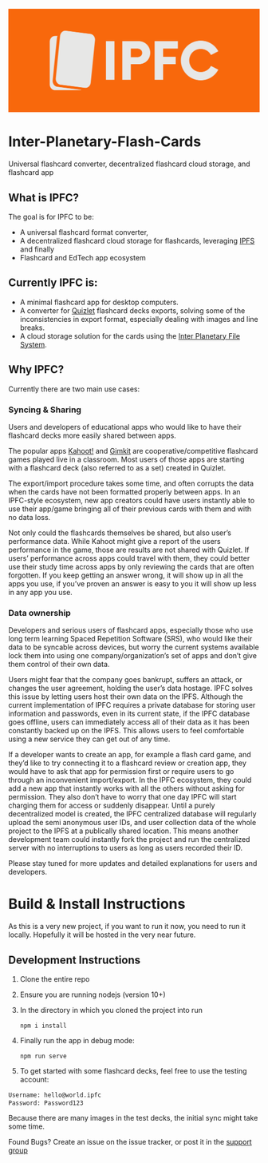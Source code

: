 ![Logo](./src/assets/ipfc_logo.png)

# Inter-Planetary-Flash-Cards

Universal flashcard converter, decentralized flashcard cloud storage, and flashcard app

## What is IPFC?

The goal is for IPFC to be:
 * A universal flashcard format converter, 
 * A decentralized flashcard cloud storage for flashcards, leveraging [IPFS](https://ipfs.io) and finally 
 * Flashcard and EdTech app ecosystem

## Currently IPFC is:

 * A minimal flashcard app for desktop computers.
 * A converter for [Quizlet](https://quizlet.com) flashcard decks exports, solving some of the inconsistencies in export format, especially dealing with images and line breaks.
 * A cloud storage solution for the cards using the [Inter Planetary File System](https://ipfs.io).

## Why IPFC?

Currently there are two main use cases:

### Syncing & Sharing

Users and developers of educational apps who would like to have their flashcard decks more easily shared between apps. 

The popular apps [Kahoot!](https://kahoot.com/) and [Gimkit](https://www.gimkit.com/) are cooperative/competitive flashcard games played live in a classroom.  Most users of those apps are starting with a flashcard deck (also referred to as a set) created in Quizlet. 

The export/import procedure takes some time, and often corrupts the data when the cards have not been formatted properly between apps. In an IPFC-style ecosystem, new app creators could have users instantly able to use their app/game bringing all of their previous cards with them and with no data loss.

Not only could the flashcards themselves be shared, but also user’s performance data. While Kahoot might give a report of the users performance in the game, those are results are not shared with Quizlet. If users’ performance across apps could travel with them, they could better use their study time across apps by only reviewing the cards that are often forgotten. If you keep getting an answer wrong, it will show up in all the apps you use, if you’ve proven an answer is easy to you it will show up less in any app you use.

### Data ownership

Developers and serious users of flashcard apps, especially those who use long term learning Spaced Repetition Software (SRS), who would like their data to be syncable across devices, but worry the current systems available lock them into using one company/organization’s set of apps and don’t give them control of their own data. 

Users might fear that the company goes bankrupt, suffers an attack, or changes the user agreement, holding the user’s data hostage. IPFC solves this issue by letting users host their own data on the IPFS. Although the current implementation of IPFC requires a private database for storing user information and passwords, even in its current state, if the IPFC database goes offline, users can immediately access all of their data as it has been constantly backed up on the IPFS. This allows users to feel comfortable using a new service they can get out of any time. 

If a developer wants to create an app, for example a flash card game, and they’d like to try connecting it to a flashcard review or creation app, they would have to ask that app for permission first or require users to go through an inconvenient import/export. In the IPFC ecosystem, they could add a new app that instantly works with all the others without asking for permission. They also don’t have to worry that one day IPFC will start charging them for access or suddenly disappear. Until a purely decentralized model is created, the IPFC centralized database will regularly upload the semi anonymous user IDs, and user collection data of the whole project to the IPFS at a publically shared location. This means another development team could instantly fork the project and run the centralized server with no interruptions to users as long as users recorded their ID.

Please stay tuned for more updates and detailed explanations for users and developers.

# Build & Install Instructions

As this is a very new project, if you want to run it now, you need to run it locally.  Hopefully it will be hosted in the very near future.

## Development Instructions

1. Clone the entire repo
2. Ensure you are running nodejs (version 10+) 
3. In the directory in which you cloned the project into run 
   ```script
   npm i install
   ```
   
4. Finally run the app in debug mode:
   ```script
   npm run serve
   ```
5. To get started with some flashcard decks, feel free to use the testing account:

```
Username: hello@world.ipfc
Password: Password123
```

Because there are many images in the test decks, the initial sync might take some time.


Found Bugs? Create an issue on the issue tracker, or post it in the [support group](https://t.me/joinchat/HFuUg0iRw-CrD5QbOByfSQ)

